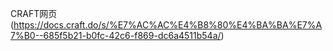 CRAFT网页(https://docs.craft.do/s/%E7%AC%AC%E4%B8%80%E4%BA%BA%E7%A7%B0--685f5b21-b0fc-42c6-f869-dc6a4511b54a/)